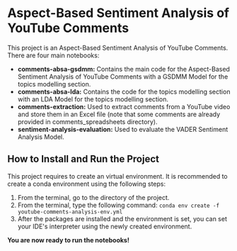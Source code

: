 # Aspect-Based Sentiment Analysis of YouTube Comments

This project is an Aspect-Based Sentiment Analysis of YouTube Comments. There are four main notebooks:
- **comments-absa-gsdmm:** Contains the main code for the Aspect-Based Sentiment Analysis of YouTube Comments with a GSDMM Model for the topics modelling section.
- **comments-absa-lda:** Contains the code for the topics modelling section with an LDA Model for the topics modelling section.
- **comments-extraction:** Used to extract comments from a YouTube video and store them in an Excel file (note that some comments are already provided in comments_spreadsheets directory).
- **sentiment-analysis-evaluation:** Used to evaluate the VADER Sentiment Analysis Model.

## How to Install and Run the Project
This project requires to create an virtual environment. It is recommended to create a conda environment using the following steps:
1. From the terminal, go to the directory of the project.
2. From the terminal, type the following command: ```conda env create -f youtube-comments-analysis-env.yml```
3. After the packages are installed and the environment is set, you can set your IDE's interpreter using the newly created environment.

**You are now ready to run the notebooks!**
